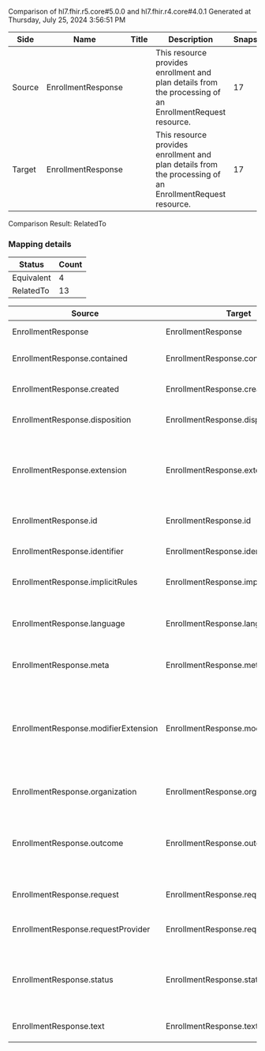 Comparison of hl7.fhir.r5.core#5.0.0 and hl7.fhir.r4.core#4.0.1
Generated at Thursday, July 25, 2024 3:56:51 PM

| Side | Name | Title | Description | Snapshot | Differential |
| --- | --- | --- | --- | --- | --- |
| Source | EnrollmentResponse |  | This resource provides enrollment and plan details from the processing of an EnrollmentRequest resource. | 17 | 9 |
| Target | EnrollmentResponse |  | This resource provides enrollment and plan details from the processing of an EnrollmentRequest resource. | 17 | 9 |


Comparison Result: RelatedTo


### Mapping details

| Status | Count |
| ------ | ----- |
Equivalent | 4 |
RelatedTo | 13 |


| Source | Target | Status | Message |
| ------ | ------ | ------ | ------- |
| EnrollmentResponse | EnrollmentResponse | Equivalent | R5 `EnrollmentResponse` maps as Equivalent to R4 `EnrollmentResponse` |
| EnrollmentResponse.contained | EnrollmentResponse.contained | Equivalent | R5 `EnrollmentResponse.contained` maps as Equivalent to R4 `EnrollmentResponse.contained` |
| EnrollmentResponse.created | EnrollmentResponse.created | Equivalent | R5 `EnrollmentResponse.created` maps as Equivalent to R4 `EnrollmentResponse.created` |
| EnrollmentResponse.disposition | EnrollmentResponse.disposition | Equivalent | R5 `EnrollmentResponse.disposition` maps as Equivalent to R4 `EnrollmentResponse.disposition` |
| EnrollmentResponse.extension | EnrollmentResponse.extension | SourceIsBroaderThanTarget | R5 `EnrollmentResponse.extension` maps as SourceIsBroaderThanTarget to R4 `EnrollmentResponse.extension` - extension has change due to type change: R5 `extension` `Extension` maps as SourceIsBroaderThanTarget for R4 `extension` |
| EnrollmentResponse.id | EnrollmentResponse.id | Equivalent | R5 `EnrollmentResponse.id` maps as Equivalent to R4 `EnrollmentResponse.id` |
| EnrollmentResponse.identifier | EnrollmentResponse.identifier | Equivalent | R5 `EnrollmentResponse.identifier` maps as Equivalent to R4 `EnrollmentResponse.identifier` |
| EnrollmentResponse.implicitRules | EnrollmentResponse.implicitRules | Equivalent | R5 `EnrollmentResponse.implicitRules` maps as Equivalent to R4 `EnrollmentResponse.implicitRules` |
| EnrollmentResponse.language | EnrollmentResponse.language | RelatedTo | R5 `EnrollmentResponse.language` maps as RelatedTo to R4 `EnrollmentResponse.language` - language changed the binding strength from Required to Preferred |
| EnrollmentResponse.meta | EnrollmentResponse.meta | Equivalent | R5 `EnrollmentResponse.meta` maps as Equivalent to R4 `EnrollmentResponse.meta` |
| EnrollmentResponse.modifierExtension | EnrollmentResponse.modifierExtension | SourceIsBroaderThanTarget | R5 `EnrollmentResponse.modifierExtension` maps as SourceIsBroaderThanTarget to R4 `EnrollmentResponse.modifierExtension` - modifierExtension has change due to type change: R5 `modifierExtension` `Extension` maps as SourceIsBroaderThanTarget for R4 `modifierExtension` |
| EnrollmentResponse.organization | EnrollmentResponse.organization | Equivalent | R5 `EnrollmentResponse.organization` maps as Equivalent to R4 `EnrollmentResponse.organization` |
| EnrollmentResponse.outcome | EnrollmentResponse.outcome | Equivalent | R5 `EnrollmentResponse.outcome` maps as Equivalent to R4 `EnrollmentResponse.outcome` - outcome has compatible required binding for code type: http://hl7.org/fhir/ValueSet/enrollment-outcome|5.0.0 and http://hl7.org/fhir/ValueSet/remittance-outcome|4.0.1 (Equivalent) |
| EnrollmentResponse.request | EnrollmentResponse.request | Equivalent | R5 `EnrollmentResponse.request` maps as Equivalent to R4 `EnrollmentResponse.request` |
| EnrollmentResponse.requestProvider | EnrollmentResponse.requestProvider | Equivalent | R5 `EnrollmentResponse.requestProvider` maps as Equivalent to R4 `EnrollmentResponse.requestProvider` |
| EnrollmentResponse.status | EnrollmentResponse.status | Equivalent | R5 `EnrollmentResponse.status` maps as Equivalent to R4 `EnrollmentResponse.status` - status has compatible required binding for code type: http://hl7.org/fhir/ValueSet/fm-status|5.0.0 and http://hl7.org/fhir/ValueSet/fm-status|4.0.1 (Equivalent) |
| EnrollmentResponse.text | EnrollmentResponse.text | Equivalent | R5 `EnrollmentResponse.text` maps as Equivalent to R4 `EnrollmentResponse.text` |

